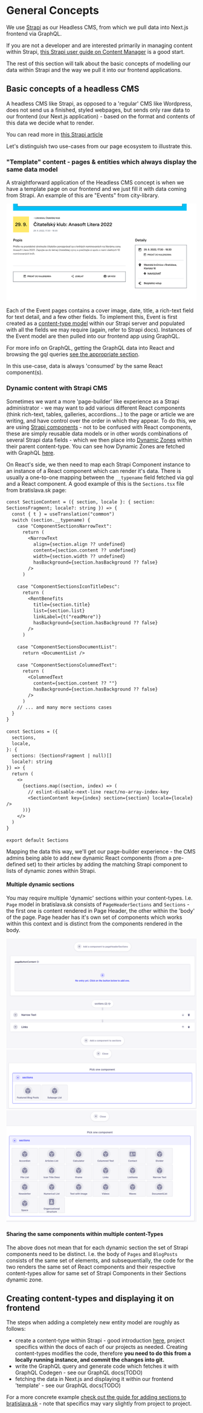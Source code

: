 # General Concepts

We use [Strapi](https://strapi.io/) as our Headless CMS, from which we pull data into Next.js frontend via GraphQL.

If you are not a developer and are interested primarily in managing content within Strapi, [this Strapi user guide on Content Manager](https://docs.strapi.io/user-docs/latest/content-manager/introduction-to-content-manager.html) is a good start.

The rest of this section will talk about the basic concepts of modelling our data within Strapi and the way we pull it into our frontend applications.

## Basic concepts of a headless CMS

A headless CMS like Strapi, as opposed to a 'regular' CMS like Wordpress, does not send us a finished, styled webpages, but sends only raw data to our frontend (our Next.js application) - based on the format and contents of this data we decide what to render.

You can read more in [this Strapi article](https://strapi.io/what-is-headless-cms)

Let's distinguish two use-cases from our page ecosystem to illustrate this.

### "Template" content - pages & entities which always display the same data model

A straightforward application of the Headless CMS concept is when we have a template page on our frontend and we just fill it with data coming from Strapi. An example of this are "Events" from city-library.

![](../assets/lib-event.png)

Each of the Event pages contains a cover image, date, title, a rich-text field for text detail, and a few other fields. To implement this, Event is first created as a [content-type model](https://docs.strapi.io/developer-docs/latest/development/backend-customization/models.html#content-types) within our Strapi server and populated with all the fields we may require (again, refer to Strapi docs). Instances of the Event model are then pulled into our frontend app using GraphQL.

For more info on GraphQL, getting the GraphQL data into React and browsing the gql queries [see the appropriate section](../graphql).

In this use-case, data is always 'consumed' by the same React component(s).

### Dynamic content with Strapi CMS

Sometimes we want a more 'page-builder' like experience as a Strapi administrator - we may want to add various different React components (think rich-text, tables, galleries, accordions...) to the page or article we are writing, and have control over the order in which they appear. To do this, we are using [Strapi components](https://docs.strapi.io/user-docs/latest/content-types-builder/configuring-fields-content-type.html#components) - not to be confused with React components, these are simply reusable data models or in other words combinations of several Strapi data fields - which we then place into [Dynamic Zones](https://docs.strapi.io/user-docs/latest/content-types-builder/configuring-fields-content-type.html#dynamic-zones) within their parent content-type. You can see how Dynamic Zones are fetched with GraphQL [here](https://docs.strapi.io/developer-docs/latest/developer-resources/database-apis-reference/graphql-api.html#fetch-dynamic-zone-data).

On React's side, we then need to map each Strapi Component instance to an instance of a React component which can render it's data. There is usually a one-to-one mapping between the `__typename` field fetched via gql and a React component. A good example of this is the `Sections.tsx` file from bratislava.sk page:

```tsx
const SectionContent = ({ section, locale }: { section: SectionsFragment; locale?: string }) => {
  const { t } = useTranslation("common")
  switch (section.__typename) {
    case "ComponentSectionsNarrowText":
      return (
        <NarrowText
          align={section.align ?? undefined}
          content={section.content ?? undefined}
          width={section.width ?? undefined}
          hasBackground={section.hasBackground ?? false}
        />
      )

    case "ComponentSectionsIconTitleDesc":
      return (
        <RentBenefits
          title={section.title}
          list={section.list}
          linkLabel={t("readMore")}
          hasBackground={section.hasBackground ?? false}
        />
      )

    case "ComponentSectionsDocumentList":
      return <DocumentList />

    case "ComponentSectionsColumnedText":
      return (
        <ColumnedText
          content={section.content ?? ""}
          hasBackground={section.hasBackground ?? false}
        />
      )
    // ... and many more sections cases
  }
}

const Sections = ({
  sections,
  locale,
}: {
  sections: (SectionsFragment | null)[]
  locale?: string
}) => {
  return (
    <>
      {sections.map((section, index) => (
        // eslint-disable-next-line react/no-array-index-key
        <SectionContent key={index} section={section} locale={locale} />
      ))}
    </>
  )
}

export default Sections
```

Mapping the data this way, we'll get our page-builder experience - the CMS admins being able to add new dynamic React components (from a pre-defined set) to their articles by adding the matching Strapi component to lists of dynamic zones within Strapi.

#### Multiple dynamic sections

You may require multiple 'dynamic' sections within your content-types. I.e. `Page` model in bratislava.sk consists of `PageHeaderSections` and `Sections` - the first one is content rendered in Page Header, the other within the 'body' of the page. Page header has it's own set of components which works within this context and is distinct from the components rendered in the body.

![](../assets/page-builder.png)
![](../assets/dynamic-zone-header.png)
![](../assets/dynamic-zone.png)

#### Sharing the same components within multiple content-Types

The above does not mean that for each dynamic section the set of Strapi components need to be distinct. I.e. the body of `Pages` and `BlogPosts` consists of the same set of elements, and subsequentially, the code for the two renders the same set of React components and their respective content-types allow for same set of Strapi Components in their Sections dynamic zone.

## Creating content-types and displaying it on frontend

The steps when adding a completely new entity model are roughly as follows:

- create a content-type within Strapi - good introduction [here](https://docs.strapi.io/user-docs/latest/content-types-builder/introduction-to-content-types-builder.html), project specifics within the docs of each of our projects as needed. Creating content-types modifies the code, therefore **you need to do this from a locally running instance, and commit the changes into git.**
- write the GraphQL query and generate code which fetches it with GraphQL Codegen - see our GraphQL docs(TODO)
- fetching the data in Next.js and displaying it within our frontend 'template' - see our GraphQL docs(TODO)

For a more concrete example [check out the guide for adding sections to bratislava.sk](../bratislava.sk/add-new-component-to-sections) - note that specifics may vary slightly from project to project.
